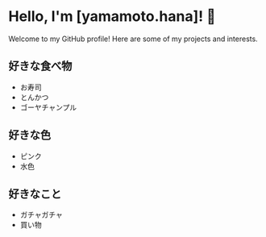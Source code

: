 # Hello, I'm [yamamoto.hana]! 👋
Welcome to my GitHub profile! Here are some of my projects and interests.

## 好きな食べ物

- お寿司
- とんかつ
- ゴーヤチャンプル

## 好きな色

- ピンク
- 水色

## 好きなこと

- ガチャガチャ
- 買い物
